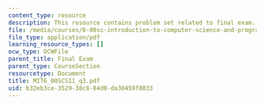 ```yaml
---
content_type: resource
description: This resource contains problem set related to final exam.
file: /media/courses/6-00sc-introduction-to-computer-science-and-programming-spring-2011/b32eb3ce352938c884d0da30459f8033_MIT6_00SCS11_q3.pdf
file_type: application/pdf
learning_resource_types: []
ocw_type: OCWFile
parent_title: Final Exam
parent_type: CourseSection
resourcetype: Document
title: MIT6_00SCS11_q3.pdf
uid: b32eb3ce-3529-38c8-84d0-da30459f8033
---
```

